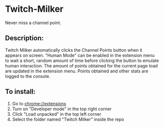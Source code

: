 # Twitch-Milker

Never miss a channel point.

## Description:

Twitch Milker automatically clicks the Channel Points button when it appears on screen. "Human Mode" can be enabled in the extension menu to wait a short, random amount of time before clicking the button to emulate human interaction. The amount of points obtained for the current page load are updated in the extension menu. Points obtained and other stats are logged to the console.

## To install:

1. Go to [chrome://extensions](chrome://extensions)
2. Turn on "Developer mode" in the top right corner
3. Click "Load unpacked" in the top left corner
4. Select the folder named "Twitch Milker" inside the repo
